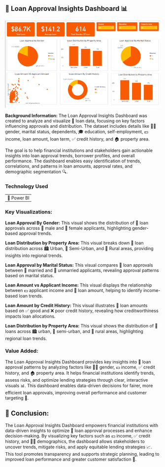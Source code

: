 ## 💼 Loan Approval Insights Dashboard 📊

![Loan Approval Insights Dashboard](/images/LoanAnalysis_Dashboard/Loan_Analysis.png)

**Background Information:** The Loan Approval Insights Dashboard was created to analyze and visualize 🏦 loan data, focusing on key factors influencing approvals and distribution. The dataset includes details like 👩‍💼 gender, marital status, dependents, 🎓 education, self-employment, 💵 income, loan amount, loan term, ✅ credit history, and 🏠 property area.

The goal is to help financial institutions and stakeholders gain actionable insights into loan approval trends, borrower profiles, and overall performance. The dashboard enables easy identification of trends, correlations, and patterns in loan amounts, approval rates, and demographic segmentation 🔍. 

### Technology Used

<table>
  <tr>
    <td>🔹 Power BI</td>
  </tr>
</table>

### Key Visualizations:

**Loan Approval By Gender:** This visual shows the distribution of 🏦 loan approvals across 👨 male and 👩 female applicants, highlighting gender-based approval trends.

**Loan Distribution by Property Area:**  This visual breaks down 🏦 loan distribution across 🏙️ Urban, 🌳 Semi-Urban, and 🌾 Rural areas, providing insights into regional trends.

**Loan Approval by Marital Status:** This visual compares 🏦 loan approvals between 💍 married and 👤 unmarried applicants, revealing approval patterns based on marital status.

**Loan Amount vs Applicant Income:** This visual displays the relationship between 💵 applicant income and 🏦 loan amount, helping to identify income-based loan trends.

**Loan Amount by Credit History:** This visual illustrates 🏦 loan amounts based on ✅ good and ❌ poor credit history, revealing how creditworthiness impacts loan allocations.

**Loan Distribution by Property Area:** This visual shows the distribution of 🏦 loans across 🏙️ urban, 🌳 semi-urban, and 🌾 rural areas, highlighting regional loan trends.

### Value Added:

The Loan Approval Insights Dashboard provides key insights into 🏦 loan approval patterns by analyzing factors like 👩‍💼 gender, 💵 income, ✅ credit history, and 🏠 property area. It helps financial institutions identify trends, assess risks, and optimize lending strategies through clear, interactive visuals 📊. This dashboard enables data-driven decisions for fairer, more efficient loan approvals, improving overall performance and customer targeting 🎯.



## 📝 Conclusion:  
The Loan Approval Insights Dashboard empowers financial institutions with data-driven insights to optimize 🏦 loan approval processes and enhance decision-making. By visualizing key factors such as 💵 income, ✅ credit history, and 👩‍💼 demographics, the dashboard allows stakeholders to uncover trends, mitigate risks, and apply equitable lending strategies 📈. This tool promotes transparency and supports strategic planning, leading to improved loan performance and greater customer satisfaction 🌟.
